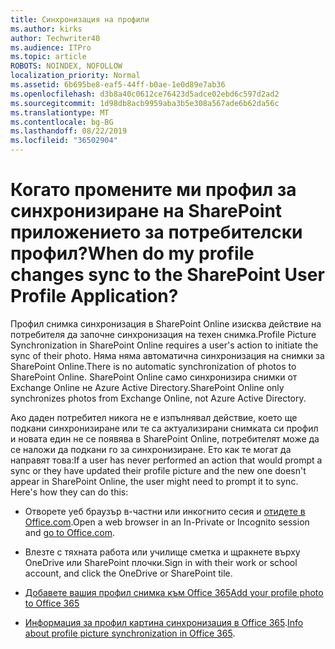 ```yaml
---
title: Синхронизация на профили
ms.author: kirks
author: Techwriter40
ms.audience: ITPro
ms.topic: article
ROBOTS: NOINDEX, NOFOLLOW
localization_priority: Normal
ms.assetid: 6b695be8-eaf5-44ff-b0ae-1e0d89e7ab36
ms.openlocfilehash: d3b8a40c0612ce76423d5adce02ebd6c597d2ad2
ms.sourcegitcommit: 1d98db8acb9959aba3b5e308a567ade6b62da56c
ms.translationtype: MT
ms.contentlocale: bg-BG
ms.lasthandoff: 08/22/2019
ms.locfileid: "36502904"
---
```

# <a name="when-do-my-profile-changes-sync-to-the-sharepoint-user-profile-application"></a><span data-ttu-id="6e119-102">Когато промените ми профил за синхронизиране на SharePoint приложението за потребителски профил?</span><span class="sxs-lookup"><span data-stu-id="6e119-102">When do my profile changes sync to the SharePoint User Profile Application?</span></span>

<span data-ttu-id="6e119-103">Профил снимка синхронизация в SharePoint Online изисква действие на потребителя да започне синхронизация на техен снимка.</span><span class="sxs-lookup"><span data-stu-id="6e119-103">Profile Picture Synchronization in SharePoint Online requires a user's action to initiate the sync of their photo.</span></span> <span data-ttu-id="6e119-104">Няма няма автоматична синхронизация на снимки за SharePoint Online.</span><span class="sxs-lookup"><span data-stu-id="6e119-104">There is no automatic synchronization of photos to SharePoint Online.</span></span> <span data-ttu-id="6e119-105">SharePoint Online само синхронизира снимки от Exchange Online не Azure Active Directory.</span><span class="sxs-lookup"><span data-stu-id="6e119-105">SharePoint Online only synchronizes photos from Exchange Online, not Azure Active Directory.</span></span>

<span data-ttu-id="6e119-106">Ако даден потребител никога не е изпълнявал действие, което ще подкани синхронизиране или те са актуализирани снимката си профил и новата един не се появява в SharePoint Online, потребителят може да се наложи да подкани го за синхронизиране. Ето как те могат да направят това:</span><span class="sxs-lookup"><span data-stu-id="6e119-106">If a user has never performed an action that would prompt a sync or they have updated their profile picture and the new one doesn't appear in SharePoint Online, the user might need to prompt it to sync. Here's how they can do this:</span></span>

- <span data-ttu-id="6e119-107">Отворете уеб браузър в-частни или инкогнито сесия и [отидете в Office.com](http://www.office.com/).</span><span class="sxs-lookup"><span data-stu-id="6e119-107">Open a web browser in an In-Private or Incognito session and [go to Office.com](http://www.office.com/).</span></span>

- <span data-ttu-id="6e119-108">Влезте с тяхната работа или училище сметка и щракнете върху OneDrive или SharePoint плочки.</span><span class="sxs-lookup"><span data-stu-id="6e119-108">Sign in with their work or school account, and click the OneDrive or SharePoint tile.</span></span>

- [<span data-ttu-id="6e119-109">Добавете вашия профил снимка към Office 365</span><span class="sxs-lookup"><span data-stu-id="6e119-109">Add your profile photo to Office 365</span></span>](https://support.office.com/article/Add-your-profile-photo-to-Office-365-2eaf93fd-b3f1-43b9-9cdc-bdcd548435b7)

- <span data-ttu-id="6e119-110">[Информация за профил картина синхронизация в Office 365](https://support.office.com/article/Information-about-user-profile-synchronization-in-SharePoint-Online-177eb196-5887-43c9-84c3-b98a43d35129).</span><span class="sxs-lookup"><span data-stu-id="6e119-110">[Info about profile picture synchronization in Office 365](https://support.office.com/article/Information-about-user-profile-synchronization-in-SharePoint-Online-177eb196-5887-43c9-84c3-b98a43d35129).</span></span>

